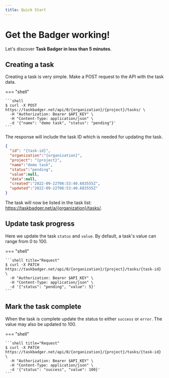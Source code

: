 ```yaml
---
title: Quick Start
---
```

# Get the Badger working!

Let's discover **Task Badger in less than 5 minutes**.

## Creating a task

Creating a task is very simple. Make a POST request to the API with the task
data.

=== "shell"

    ```shell
    $ curl -X POST https://taskbadger.net/api/0/{organization}/{project}/tasks/ \
      -H "Authorization: Bearer $API_KEY" \
      -H "Content-Type: application/json" \
      -d '{"name": "demo task", "status": "pending"}'
    ```

The response will include the task ID which is needed for updating the task.

```json title="Response"
{
  "id": "{task-id}",
  "organization":"{organization}",
  "project": "{project}",
  "name":"demo task",
  "status":"pending",
  "value":null,
  "data":null,
  "created":"2022-09-22T06:53:40.683555Z",
  "updated":"2022-09-22T06:53:40.683555Z"
}
```

The task will now be listed in the task list: https://taskbadger.net/a/{organization}/tasks/.

## Update task progress

Here we update the task `status` and `value`. By default, a task's value can range from
0 to 100.

=== "shell"
    
    ```shell title="Request"
    $ curl -X PATCH https://taskbadger.net/api/0/{organization}/{project}/tasks/{task-id} \
      -H "Authorization: Bearer $API_KEY" \
      -H "Content-Type: application/json" \
      -d '{"status": "pending", "value": 5}'
    ```

## Mark the task complete

When the task is complete update the status to either `success` or `error`.
The value may also be updated to 100.

=== "shell"

    ```shell title="Request"
    $ curl -X PATCH https://taskbadger.net/api/0/{organization}/{project}/tasks/{task-id} \
      -H "Authorization: Bearer $API_KEY" \
      -H "Content-Type: application/json" \
      -d '{"status": "success", "value": 100}'
    ```
